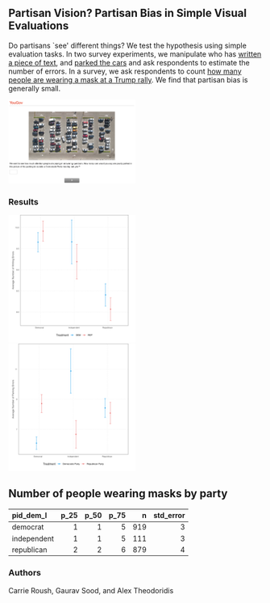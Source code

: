 ## Partisan Vision? Partisan Bias in Simple Visual Evaluations

Do partisans `see' different things? We test the hypothesis using simple evaluation tasks. In two survey experiments, we manipulate who has [written a piece of text](data/treats/Mistakes_Dem.png), and [parked the cars](data/treats/Parking_Lot_Dems.png) and ask respondents to estimate the number of errors. In a survey, we ask respondents to count [how many people are wearing a mask at a Trump rally](data/treats/trump_rally.mp4). We find that partisan bias is generally small.

<img src="data/treats/Parking_Lot_Dems.png" width=50%>

### Results

<img src="figs/error.png" width=50%>

<img src="figs/parking.png" width=50%>

## Number of people wearing masks by party 

|pid_dem_l   | p_25| p_50| p_75|   n| std_error|
|:-----------|----:|----:|----:|---:|---------:|
|democrat    |    1|    1|    5| 919|         3|
|independent |    1|    1|    5| 111|         3|
|republican  |    2|    2|    6| 879|         4|

### Authors

Carrie Roush, Gaurav Sood, and Alex Theodoridis
